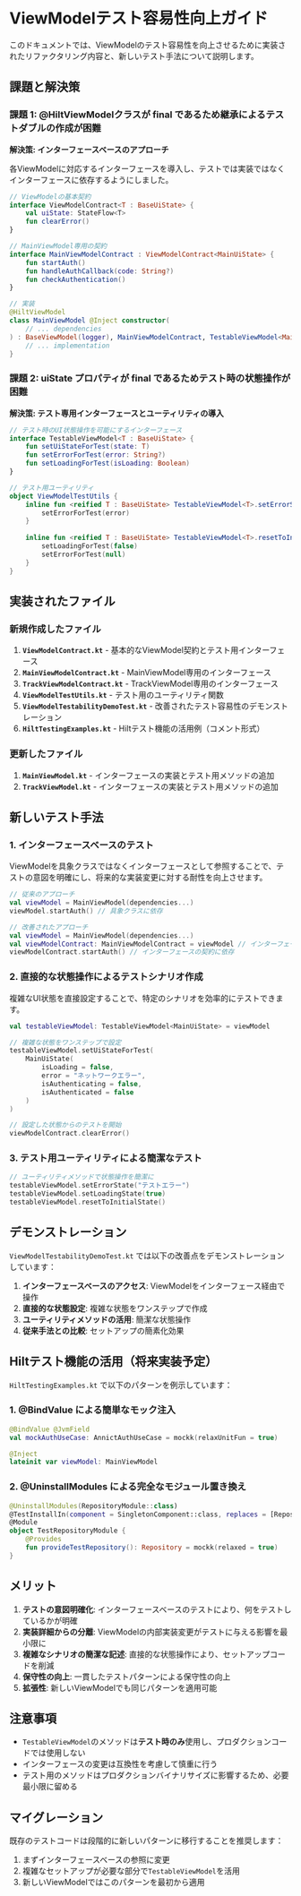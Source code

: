 # ViewModelテスト容易性向上ガイド

このドキュメントでは、ViewModelのテスト容易性を向上させるために実装されたリファクタリング内容と、新しいテスト手法について説明します。

## 課題と解決策

### 課題 1: @HiltViewModelクラスが final であるため継承によるテストダブルの作成が困難

**解決策: インターフェースベースのアプローチ**

各ViewModelに対応するインターフェースを導入し、テストでは実装ではなくインターフェースに依存するようにしました。

```kotlin
// ViewModelの基本契約
interface ViewModelContract<T : BaseUiState> {
    val uiState: StateFlow<T>
    fun clearError()
}

// MainViewModel専用の契約
interface MainViewModelContract : ViewModelContract<MainUiState> {
    fun startAuth()
    fun handleAuthCallback(code: String?)
    fun checkAuthentication()
}

// 実装
@HiltViewModel
class MainViewModel @Inject constructor(
    // ... dependencies
) : BaseViewModel(logger), MainViewModelContract, TestableViewModel<MainUiState> {
    // ... implementation
}
```

### 課題 2: uiState プロパティが final であるためテスト時の状態操作が困難

**解決策: テスト専用インターフェースとユーティリティの導入**

```kotlin
// テスト時のUI状態操作を可能にするインターフェース
interface TestableViewModel<T : BaseUiState> {
    fun setUiStateForTest(state: T)
    fun setErrorForTest(error: String?)
    fun setLoadingForTest(isLoading: Boolean)
}

// テスト用ユーティリティ
object ViewModelTestUtils {
    inline fun <reified T : BaseUiState> TestableViewModel<T>.setErrorState(error: String) {
        setErrorForTest(error)
    }
    
    inline fun <reified T : BaseUiState> TestableViewModel<T>.resetToInitialState() {
        setLoadingForTest(false)
        setErrorForTest(null)
    }
}
```

## 実装されたファイル

### 新規作成したファイル

1. **`ViewModelContract.kt`** - 基本的なViewModel契約とテスト用インターフェース
2. **`MainViewModelContract.kt`** - MainViewModel専用のインターフェース
3. **`TrackViewModelContract.kt`** - TrackViewModel専用のインターフェース
4. **`ViewModelTestUtils.kt`** - テスト用のユーティリティ関数
5. **`ViewModelTestabilityDemoTest.kt`** - 改善されたテスト容易性のデモンストレーション
6. **`HiltTestingExamples.kt`** - Hiltテスト機能の活用例（コメント形式）

### 更新したファイル

1. **`MainViewModel.kt`** - インターフェースの実装とテスト用メソッドの追加
2. **`TrackViewModel.kt`** - インターフェースの実装とテスト用メソッドの追加

## 新しいテスト手法

### 1. インターフェースベースのテスト

ViewModelを具象クラスではなくインターフェースとして参照することで、テストの意図を明確にし、将来的な実装変更に対する耐性を向上させます。

```kotlin
// 従来のアプローチ
val viewModel = MainViewModel(dependencies...)
viewModel.startAuth() // 具象クラスに依存

// 改善されたアプローチ
val viewModel = MainViewModel(dependencies...)
val viewModelContract: MainViewModelContract = viewModel // インターフェースとして参照
viewModelContract.startAuth() // インターフェースの契約に依存
```

### 2. 直接的な状態操作によるテストシナリオ作成

複雑なUI状態を直接設定することで、特定のシナリオを効率的にテストできます。

```kotlin
val testableViewModel: TestableViewModel<MainUiState> = viewModel

// 複雑な状態をワンステップで設定
testableViewModel.setUiStateForTest(
    MainUiState(
        isLoading = false,
        error = "ネットワークエラー",
        isAuthenticating = false,
        isAuthenticated = false
    )
)

// 設定した状態からのテストを開始
viewModelContract.clearError()
```

### 3. テスト用ユーティリティによる簡潔なテスト

```kotlin
// ユーティリティメソッドで状態操作を簡潔に
testableViewModel.setErrorState("テストエラー")
testableViewModel.setLoadingState(true)
testableViewModel.resetToInitialState()
```

## デモンストレーション

`ViewModelTestabilityDemoTest.kt` では以下の改善点をデモンストレーションしています：

1. **インターフェースベースのアクセス**: ViewModelをインターフェース経由で操作
2. **直接的な状態設定**: 複雑な状態をワンステップで作成
3. **ユーティリティメソッドの活用**: 簡潔な状態操作
4. **従来手法との比較**: セットアップの簡素化効果

## Hiltテスト機能の活用（将来実装予定）

`HiltTestingExamples.kt` で以下のパターンを例示しています：

### 1. @BindValue による簡単なモック注入

```kotlin
@BindValue @JvmField 
val mockAuthUseCase: AnnictAuthUseCase = mockk(relaxUnitFun = true)

@Inject
lateinit var viewModel: MainViewModel
```

### 2. @UninstallModules による完全なモジュール置き換え

```kotlin
@UninstallModules(RepositoryModule::class)
@TestInstallIn(component = SingletonComponent::class, replaces = [RepositoryModule::class])
@Module
object TestRepositoryModule {
    @Provides
    fun provideTestRepository(): Repository = mockk(relaxed = true)
}
```

## メリット

1. **テストの意図明確化**: インターフェースベースのテストにより、何をテストしているかが明確
2. **実装詳細からの分離**: ViewModelの内部実装変更がテストに与える影響を最小限に
3. **複雑なシナリオの簡潔な記述**: 直接的な状態操作により、セットアップコードを削減
4. **保守性の向上**: 一貫したテストパターンによる保守性の向上
5. **拡張性**: 新しいViewModelでも同じパターンを適用可能

## 注意事項

- `TestableViewModel`のメソッドは**テスト時のみ**使用し、プロダクションコードでは使用しない
- インターフェースの変更は互換性を考慮して慎重に行う
- テスト用のメソッドはプロダクションバイナリサイズに影響するため、必要最小限に留める

## マイグレーション

既存のテストコードは段階的に新しいパターンに移行することを推奨します：

1. まずインターフェースベースの参照に変更
2. 複雑なセットアップが必要な部分で`TestableViewModel`を活用
3. 新しいViewModelではこのパターンを最初から適用